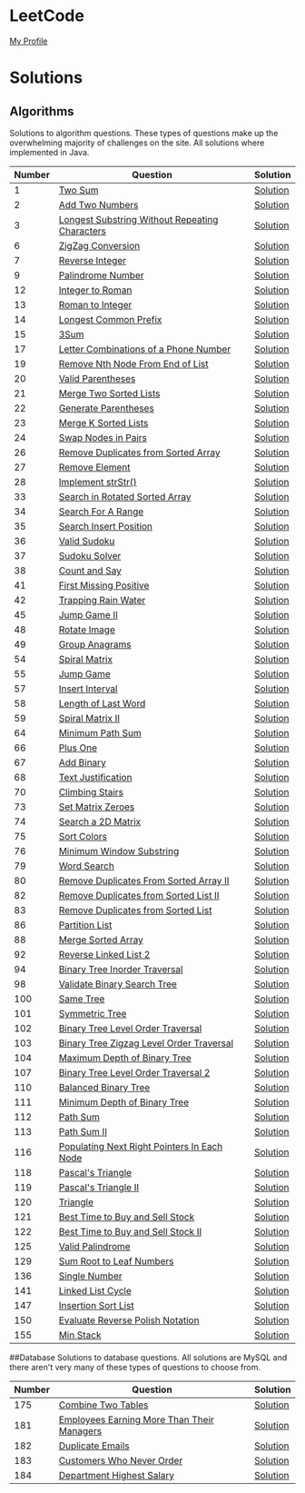 # LeetCode
[My Profile](https://leetcode.com/jsbradley523/)

# Solutions

## Algorithms
Solutions to algorithm questions. These types of questions make up the overwhelming majority of challenges on the site. All solutions where implemented in Java.

| Number | Question | Solution |
|--------|----------|----------|
| 1 | [Two Sum](https://leetcode.com/problems/two-sum/) | [Solution](./src/main/java/jamison/bradley/leet/code/questions/algorithms/TwoSum.java) |
| 2 | [Add Two Numbers](https://leetcode.com/problems/add-two-numbers/) | [Solution](./src/main/java/jamison/bradley/leet/code/questions/algorithms/AddTwoNumbers.java) |
| 3 | [Longest Substring Without Repeating Characters](https://leetcode.com/problems/longest-substring-without-repeating-characters/) | [Solution](./src/main/java/jamison/bradley/leet/code/questions/algorithms/LongestSubstringWithoutRepeatingCharacters.java) |
| 6 | [ZigZag Conversion](https://leetcode.com/problems/zigzag-conversion/) | [Solution](./src/main/java/jamison/bradley/leet/code/questions/algorithms/ZigZagConversion.java) |
| 7 | [Reverse Integer](https://leetcode.com/problems/reverse-integer/) | [Solution](./src/main/java/jamison/bradley/leet/code/questions/algorithms/ReverseInteger.java) |
| 9 | [Palindrome Number](https://leetcode.com/problems/palindrome-number/) | [Solution](./src/main/java/jamison/bradley/leet/code/questions/algorithms/PalindromeNumber.java) |
| 12 | [Integer to Roman](https://leetcode.com/problems/integer-to-roman/) | [Solution](./src/main/java/jamison/bradley/leet/code/questions/algorithms/IntegerToRoman.java) |
| 13 | [Roman to Integer](https://leetcode.com/problems/roman-to-integer/) | [Solution](./src/main/java/jamison/bradley/leet/code/questions/algorithms/RomanToInteger.java) |
| 14 | [Longest Common Prefix](https://leetcode.com/problems/longest-common-prefix/) | [Solution](./src/main/java/jamison/bradley/leet/code/questions/algorithms/LongestCommonPrefix.java) |
| 15 | [3Sum](https://leetcode.com/problems/3sum/) | [Solution](./src/main/java/jamison/bradley/leet/code/questions/algorithms/ThreeSum.java) |
| 17 | [Letter Combinations of a Phone Number](https://leetcode.com/problems/letter-combinations-of-a-phone-number/) | [Solution](./src/main/java/jamison/bradley/leet/code/questions/algorithms/LetterCombinationsOfAPhoneNumber.java) |
| 19 | [Remove Nth Node From End of List](https://leetcode.com/problems/remove-nth-node-from-end-of-list/) | [Solution](./src/main/java/jamison/bradley/leet/code/questions/algorithms/RemoveNthNodeFromEndOfList.java) |
| 20 | [Valid Parentheses](https://leetcode.com/problems/valid-parentheses/) | [Solution](./src/main/java/jamison/bradley/leet/code/questions/algorithms/ValidParentheses.java) |
| 21 | [Merge Two Sorted Lists](https://leetcode.com/problems/merge-two-sorted-lists/) | [Solution](./src/main/java/jamison/bradley/leet/code/questions/algorithms/MergeTwoSortedLists.java) |
| 22 | [Generate Parentheses](https://leetcode.com/problems/generate-parentheses/) | [Solution](./src/main/java/jamison/bradley/leet/code/questions/algorithms/GenerateParentheses.java) |
| 23 | [Merge K Sorted Lists](https://leetcode.com/problems/merge-k-sorted-lists/) | [Solution](./src/main/java/jamison/bradley/leet/code/questions/algorithms/MergeKSortedLists.java) |
| 24 | [Swap Nodes in Pairs](https://leetcode.com/problems/swap-nodes-in-pairs/) | [Solution](./src/main/java/jamison/bradley/leet/code/questions/algorithms/SwapNodesInPairs.java) |
| 26 | [Remove Duplicates from Sorted Array](https://leetcode.com/problems/remove-duplicates-from-sorted-array/) | [Solution](/src/main/java/jamison/bradley/leet/code/questions/algorithms/RemoveDuplicatesFromSortedArray.java) |
| 27 | [Remove Element](https://leetcode.com/problems/remove-element/) | [Solution](./src/main/java/jamison/bradley/leet/code/questions/algorithms/RemoveElement.java) |
| 28 | [Implement strStr()](https://leetcode.com/problems/implement-strstr/) | [Solution](./src/main/java/jamison/bradley/leet/code/questions/algorithms/ImplementStrStr.java) |
| 33 | [Search in Rotated Sorted Array](https://leetcode.com/problems/search-in-rotated-sorted-array/) | [Solution](./src/main/java/jamison/bradley/leet/code/questions/algorithms/SearchInRotatedSortedArray.java) |
| 34 | [Search For A Range](https://leetcode.com/problems/search-for-a-range/) | [Solution](./src/main/java/jamison/bradley/leet/code/questions/algorithms/SearchForARange.java) |
| 35 | [Search Insert Position](https://leetcode.com/problems/search-insert-position/) | [Solution](./src/main/java/jamison/bradley/leet/code/questions/algorithms/SearchInsertPosition.java) |
| 36 | [Valid Sudoku](https://leetcode.com/problems/valid-sudoku/) | [Solution](./src/main/java/jamison/bradley/leet/code/questions/algorithms/ValidSudoku.java) |
| 37 | [Sudoku Solver](https://leetcode.com/problems/sudoku-solver/) | [Solution](./src/main/java/jamison/bradley/leet/code/questions/algorithms/SudokuSolver.java) |
| 38 | [Count and Say](https://leetcode.com/problems/count-and-say/) | [Solution](./src/main/java/jamison/bradley/leet/code/questions/algorithms/CountAndSay.java) |
| 41 | [First Missing Positive](https://leetcode.com/problems/first-missing-positive/) | [Solution](./src/main/java/jamison/bradley/leet/code/questions/algorithms/FirstMissingPositive.java) |
| 42 | [Trapping Rain Water](https://leetcode.com/problems/trapping-rain-water/) | [Solution](./src/main/java/jamison/bradley/leet/code/questions/algorithms/TrappingRainWater.java) |
| 45 | [Jump Game II](https://leetcode.com/problems/jump-game-ii/) | [Solution](./src/main/java/jamison/bradley/leet/code/questions/algorithms/JumpGame2.java) |
| 48 | [Rotate Image](https://leetcode.com/problems/rotate-image/) | [Solution](./src/main/java/jamison/bradley/leet/code/questions/algorithms/RotateImage.java) |
| 49 | [Group Anagrams](https://leetcode.com/problems/anagrams/) | [Solution](./src/main/java/jamison/bradley/leet/code/questions/algorithms/GroupAnagrams.java) |
| 54 | [Spiral Matrix](https://leetcode.com/problems/spiral-matrix/) | [Solution](./src/main/java/jamison/bradley/leet/code/questions/algorithms/SpiralMatrix.java) |
| 55 | [Jump Game](https://leetcode.com/problems/jump-game/) | [Solution](./src/main/java/jamison/bradley/leet/code/questions/algorithms/JumpGame.java) |
| 57 | [Insert Interval](https://leetcode.com/problems/insert-interval/) | [Solution](./src/main/java/jamison/bradley/leet/code/questions/algorithms/InsertInterval.java) |
| 58 | [Length of Last Word](https://leetcode.com/problems/length-of-last-word/) | [Solution](./src/main/java/jamison/bradley/leet/code/questions/algorithms/LengthOfLastWord.java) |
| 59 | [Spiral Matrix II](https://leetcode.com/problems/spiral-matrix-ii/) | [Solution](./src/main/java/jamison/bradley/leet/code/questions/algorithms/SpiralMatrix2.java) |
| 64 | [Minimum Path Sum](https://leetcode.com/problems/minimum-path-sum/) | [Solution](./src/main/java/jamison/bradley/leet/code/questions/algorithms/MinimumPathSum.java) |
| 66 | [Plus One](https://leetcode.com/problems/plus-one/) | [Solution](./src/main/java/jamison/bradley/leet/code/questions/algorithms/PlusOne.java) |
| 67 | [Add Binary](https://leetcode.com/problems/add-binary/) | [Solution](./src/main/java/jamison/bradley/leet/code/questions/algorithms/AddBinary.java) |
| 68 | [Text Justification](https://leetcode.com/problems/text-justification/) | [Solution](./src/main/java/jamison/bradley/leet/code/questions/algorithms/TextJustification.java) |
| 70 | [Climbing Stairs](https://leetcode.com/problems/climbing-stairs/) | [Solution](./src/main/java/jamison/bradley/leet/code/questions/algorithms/ClimbingStairs.java) |
| 73 | [Set Matrix Zeroes](https://leetcode.com/problems/set-matrix-zeroes/) | [Solution](./src/main/java/jamison/bradley/leet/code/questions/algorithms/SetMatrixZeroes.java) | 
| 74 | [Search a 2D Matrix](https://leetcode.com/problems/search-a-2d-matrix/) | [Solution](./src/main/java/jamison/bradley/leet/code/questions/algorithms/SearchA2DMatrix.java) |
| 75 | [Sort Colors](https://leetcode.com/problems/sort-colors/) | [Solution](./src/main/java/jamison/bradley/leet/code/questions/algorithms/SortColors.java) |
| 76 | [Minimum Window Substring](https://leetcode.com/problems/minimum-window-substring/) | [Solution](./src/main/java/jamison/bradley/leet/code/questions/algorithms/MinimumWindowSubstring.java) |
| 79 | [Word Search](https://leetcode.com/problems/word-search/) | [Solution](./src/main/java/jamison/bradley/leet/code/questions/algorithms/WordSearch.java) |
| 80 | [Remove Duplicates From Sorted Array II](https://leetcode.com/problems/remove-duplicates-from-sorted-array-ii/) | [Solution](./src/main/java/jamison/bradley/leet/code/questions/algorithms/RemoveDuplicatesFromSortedArray2.java) |
| 82 | [Remove Duplicates from Sorted List II](https://leetcode.com/problems/remove-duplicates-from-sorted-list-ii/) | [Solution](./src/main/java/jamison/bradley/leet/code/questions/algorithms/RemoveDuplicatesFromSortedList2.java) |
| 83 | [Remove Duplicates from Sorted List](https://leetcode.com/problems/remove-duplicates-from-sorted-list/) | [Solution](./src/main/java/jamison/bradley/leet/code/questions/algorithms/RemoveDuplicatesFromSortedList.java) |
| 86 | [Partition List](https://leetcode.com/problems/partition-list/) | [Solution](./src/main/java/jamison/bradley/leet/code/questions/algorithms/PartitionList.java) |
| 88 | [Merge Sorted Array](https://leetcode.com/problems/merge-sorted-array/) | [Solution](./src/main/java/jamison/bradley/leet/code/questions/algorithms/MergeSortedArray.java) |
| 92 | [Reverse Linked List 2](https://leetcode.com/problems/reverse-linked-list-ii/) | [Solution](./src/main/java/jamison/bradley/leet/code/questions/algorithms/ReverseLinkedList2.java) |
| 94 | [Binary Tree Inorder Traversal](https://leetcode.com/problems/binary-tree-inorder-traversal/) | [Solution](./src/main/java/jamison/bradley/leet/code/questions/algorithms/BinaryTreeInorderTraversal.java) |
| 98 | [Validate Binary Search Tree](https://leetcode.com/problems/validate-binary-search-tree/) | [Solution](./src/main/java/jamison/bradley/leet/code/questions/algorithms/ValidateBinarySearchTree.java) |
| 100 | [Same Tree](https://leetcode.com/problems/same-tree/) | [Solution](./src/main/java/jamison/bradley/leet/code/questions/algorithms/SameTree.java) |
| 101 | [Symmetric Tree](https://leetcode.com/problems/symmetric-tree/) | [Solution](./src/main/java/jamison/bradley/leet/code/questions/algorithms/SymmetricTree.java) |
| 102 | [Binary Tree Level Order Traversal](https://leetcode.com/problems/binary-tree-level-order-traversal/) | [Solution](./src/main/java/jamison/bradley/leet/code/questions/algorithms/BinaryTreeLevelOrderTraversal.java) |
| 103 | [Binary Tree Zigzag Level Order Traversal](https://leetcode.com/problems/binary-tree-zigzag-level-order-traversal/) | [Solution](./src/main/java/jamison/bradley/leet/code/questions/algorithms/BinaryTreeZigzagLevelOrderTraversal.java) |
| 104 | [Maximum Depth of Binary Tree](https://leetcode.com/problems/maximum-depth-of-binary-tree/) | [Solution](./src/main/java/jamison/bradley/leet/code/questions/algorithms/MaximumDepthOfBinaryTree.java) |
| 107 | [Binary Tree Level Order Traversal 2](https://leetcode.com/problems/binary-tree-level-order-traversal-ii/) | [Solution](./src/main/java/jamison/bradley/leet/code/questions/algorithms/BinaryTreeLevelOrderTraversal2.java) |
| 110 | [Balanced Binary Tree](https://leetcode.com/problems/balanced-binary-tree/) | [Solution](./src/main/java/jamison/bradley/leet/code/questions/algorithms/BalancedBinaryTree.java) |
| 111 | [Minimum Depth of Binary Tree](https://leetcode.com/problems/minimum-depth-of-binary-tree/) | [Solution](./src/main/java/jamison/bradley/leet/code/questions/algorithms/MinimumDepthOfBinaryTree.java) |
| 112 | [Path Sum](https://leetcode.com/problems/path-sum/) | [Solution](./src/main/java/jamison/bradley/leet/code/questions/algorithms/PathSum.java) |
| 113 | [Path Sum II](https://leetcode.com/problems/path-sum-ii/) | [Solution](./src/main/java/jamison/bradley/leet/code/questions/algorithms/PathSum2.java) |
| 116 | [Populating Next Right Pointers In Each Node](https://leetcode.com/problems/populating-next-right-pointers-in-each-node/) | [Solution](./src/main/java/jamison/bradley/leet/code/questions/algorithms/PopulatingNextRightPointersInEachNode.java) | 
| 118 | [Pascal's Triangle](https://leetcode.com/problems/pascals-triangle/) | [Solution](./src/main/java/jamison/bradley/leet/code/questions/algorithms/PascalsTriangle.java) |
| 119 | [Pascal's Triangle II](https://leetcode.com/problems/pascals-triangle-ii/) | [Solution](./src/main/java/jamison/bradley/leet/code/questions/algorithms/PascalsTriangle2.java) |
| 120 | [Triangle](https://leetcode.com/problems/triangle/) | [Solution](./src/main/java/jamison/bradley/leet/code/questions/algorithms/Triangle.java) |
| 121 | [Best Time to Buy and Sell Stock](https://leetcode.com/problems/best-time-to-buy-and-sell-stock/) | [Solution](./src/main/java/jamison/bradley/leet/code/questions/algorithms/BestTimeToBuyAndSellStock.java) |
| 122 | [Best Time to Buy and Sell Stock II](https://leetcode.com/problems/best-time-to-buy-and-sell-stock-ii/) | [Solution](./src/main/java/jamison/bradley/leet/code/questions/algorithms/BestTimeToBuyAndSellStock2.java) |
| 125 | [Valid Palindrome](https://leetcode.com/problems/valid-palindrome/) | [Solution](./src/main/java/jamison/bradley/leet/code/questions/algorithms/ValidPalindrome.java) |
| 129 | [Sum Root to Leaf Numbers](https://leetcode.com/problems/sum-root-to-leaf-numbers/) | [Solution](./src/main/java/jamison/bradley/leet/code/questions/algorithms/SumRootToLeafNumbers.java) |
| 136 | [Single Number](https://leetcode.com/problems/single-number/) | [Solution](./src/main/java/jamison/bradley/leet/code/questions/algorithms/SingleNumber.java) |
| 141 | [Linked List Cycle](https://leetcode.com/problems/linked-list-cycle/) | [Solution](./src/main/java/jamison/bradley/leet/code/questions/algorithms/LinkedListCycle.java) |
| 147 | [Insertion Sort List](https://leetcode.com/problems/insertion-sort-list/) | [Solution](./src/main/java/jamison/bradley/leet/code/questions/algorithms/InsertionSortList.java) |
| 150 | [Evaluate Reverse Polish Notation](https://leetcode.com/problems/evaluate-reverse-polish-notation/) | [Solution](./src/main/java/jamison/bradley/leet/code/questions/algorithms/EvaluateReversePolishNotation.java) |
| 155 | [Min Stack](https://leetcode.com/problems/min-stack/) | [Solution](./src/main/java/jamison/bradley/leet/code/questions/algorithms/MinStack.java) |

##Database
Solutions to database questions. All solutions are MySQL and there aren't very many of these types of questions to choose from.

| Number | Question | Solution |
|--------|----------|----------|
| 175 | [Combine Two Tables](https://leetcode.com/problems/combine-two-tables/) | [Solution](./src/main/resources/database/CombineTwoTables.sql) |
| 181 | [Employees Earning More Than Their Managers](https://leetcode.com/problems/employees-earning-more-than-their-managers/) | [Solution](./src/main/resources/database/EmployeesEarningMoreThanTheirManagers.sql) |
| 182 | [Duplicate Emails](https://leetcode.com/problems/duplicate-emails/) | [Solution](./src/main/resources/database/DuplicateEmails.sql) |
| 183 | [Customers Who Never Order](https://leetcode.com/problems/customers-who-never-order/) | [Solution](./src/main/resources/database/CustomersWhoNeverOrder.sql) |
| 184 | [Department Highest Salary](https://leetcode.com/problems/department-highest-salary/) | [Solution](./src/main/resources/database/DepartmentHighestSalary.sql) |